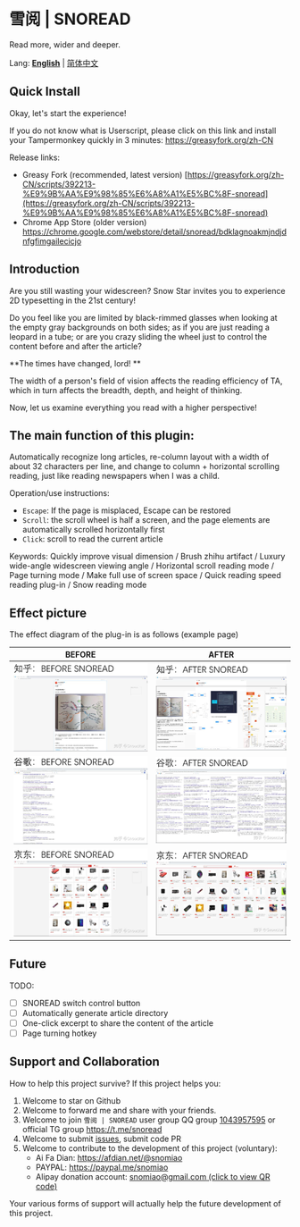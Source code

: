 # 雪阅 | SNOREAD

Read more, wider and deeper.

Lang: __[English](./README_en.md)__ | [简体中文](./README_zh-CN.md)

## Quick Install
Okay, let's start the experience!

If you do not know what is Userscript, please click on this link and install your Tampermonkey quickly in 3 minutes: https://greasyfork.org/zh-CN


Release links:
- Greasy Fork (recommended, latest version) [https://greasyfork.org/zh-CN/scripts/392213-%E9%9B%AA%E9%98%85%E6%A8%A1%E5%BC%8F-snoread](https://greasyfork.org/zh-CN/scripts/392213-%E9%9B%AA%E9%98%85%E6%A8%A1%E5%BC%8F-snoread)
- Chrome App Store (older version) https://chrome.google.com/webstore/detail/snoread/bdklagnoakmjndjdnfgfimgailecicjo

## Introduction

Are you still wasting your widescreen? Snow Star invites you to experience 2D typesetting in the 21st century!

Do you feel like you are limited by black-rimmed glasses when looking at the empty gray backgrounds on both sides; as if you are just reading a leopard in a tube; or are you crazy sliding the wheel just to control the content before and after the article?

**The times have changed, lord! **

The width of a person's field of vision affects the reading efficiency of TA, which in turn affects the breadth, depth, and height of thinking.

Now, let us examine everything you read with a higher perspective!

## The main function of this plugin:

Automatically recognize long articles, re-column layout with a width of about 32 characters per line, and change to column + horizontal scrolling reading, just like reading newspapers when I was a child.

Operation/use instructions:
- `Escape`: If the page is misplaced, Escape can be restored
- `Scroll`: the scroll wheel is half a screen, and the page elements are automatically scrolled horizontally first
- `Click`: scroll to read the current article

Keywords: Quickly improve visual dimension / Brush zhihu artifact / Luxury wide-angle widescreen viewing angle / Horizontal scroll reading mode / Page turning mode / Make full use of screen space / Quick reading speed reading plug-in / Snow reading mode

## Effect picture

The effect diagram of the plug-in is as follows (example page)

|BEFORE | AFTER |
|-|-|
| ![知乎_BEFORE](知乎：BEFORE%20SNOREAD.png) | ![知乎_AFTER](知乎：AFTER%20SNOREAD.png) | 
| ![Google_BEFORE](Google：BEFORE%20SNOREAD.png) | ![Google_AFTER](Google：AFTER%20SNOREAD.png)|
| ![京东_BEFORE](京东：BEFORE%20SNOREAD.png) | ![京东_AFTER](京东：AFTER%20SNOREAD.png) |

## Future

TODO:
- [ ] SNOREAD switch control button
- [ ] Automatically generate article directory
- [ ] One-click excerpt to share the content of the article
- [ ] Page turning hotkey

## Support and Collaboration

How to help this project survive? If this project helps you:

1. Welcome to star on Github
2. Welcome to forward me and share with your friends.
3. Welcome to join `雪阅 | SNOREAD` user group QQ group [1043957595](https://jq.qq.com/?_wv=1027&k=3FfrFu7X) or official TG group https://t.me/snoread
4. Welcome to submit [issues]( https://github.com/snomiao/CapsLockX/issues ), submit code PR
5. Welcome to contribute to the development of this project (voluntary):
    - Ai Fa Dian: https://afdian.net/@snomiao
    - PAYPAL: https://paypal.me/snomiao
    - Alipay donation account: [snomiao@gmail.com (click to view QR code)](./支付宝捐助.png)

Your various forms of support will actually help the future development of this project.
